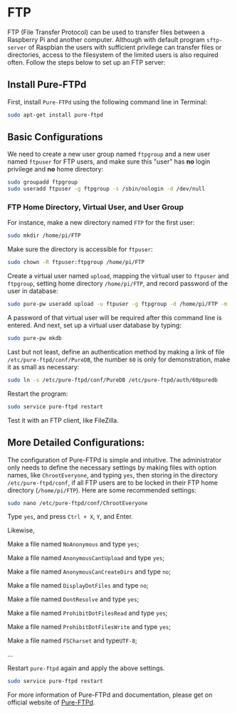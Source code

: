 # FTP

FTP (File Transfer Protocol) can be used to transfer files between a Raspberry Pi and another computer. Although with default program `sftp-server` of Raspbian the users with sufficient privilege can transfer files or directories, access to the filesystem of the limited users is also required often. Follow the steps below to set up an FTP server:

## Install Pure-FTPd

First, install `Pure-FTPd` using the following command line in Terminal:

```bash
sudo apt-get install pure-ftpd
```

## Basic Configurations

We need to create a new user group named `ftpgroup` and a new user named `ftpuser` for FTP users, and make sure this "user" has **no** login privilege and **no** home directory:

```bash
sudo groupadd ftpgroup
sudo useradd ftpuser -g ftpgroup -s /sbin/nologin -d /dev/null
```

### FTP Home Directory, Virtual User, and User Group

For instance, make a new directory named `FTP` for the first user:

```bash
sudo mkdir /home/pi/FTP
```

Make sure the directory is accessible for `ftpuser`:

```bash
sudo chown -R ftpuser:ftpgroup /home/pi/FTP
```

Create a virtual user named `upload`, mapping the virtual user to `ftpuser` and `ftpgroup`, setting home directory `/home/pi/FTP`, and record password of the user in database:

```bash
sudo pure-pw useradd upload -u ftpuser -g ftpgroup -d /home/pi/FTP -m
```

A password of that virtual user will be required after this command line is entered. And next, set up a virtual user database by typing:

```bash
sudo pure-pw mkdb
```

Last but not least, define an authentication method by making a link of file `/etc/pure-ftpd/conf/PureDB`, the number `60` is only for demonstration, make it as small as necessary:

```bash
sudo ln -s /etc/pure-ftpd/conf/PureDB /etc/pure-ftpd/auth/60puredb
```

Restart the program:

```bash
sudo service pure-ftpd restart
```

Test it with an FTP client, like FileZilla.

## More Detailed Configurations:

The configuration of Pure-FTPd is simple and intuitive. The administrator only needs to define the necessary settings by making files with option names, like `ChrootEveryone`, and typing `yes`, then storing in the directory `/etc/pure-ftpd/conf`, if all FTP users are to be locked in their FTP home directory (`/home/pi/FTP`). Here are some recommended settings:

```bash
sudo nano /etc/pure-ftpd/conf/ChrootEveryone
```

Type `yes`, and press `Ctrl + X`, `Y`, and Enter.

Likewise,

Make a file named `NoAnonymous` and type `yes`;

Make a file named `AnonymousCantUpload` and type `yes`;

Make a file named `AnonymousCanCreateDirs` and type `no`;

Make a file named `DisplayDotFiles` and type `no`;

Make a file named `DontResolve` and type `yes`;

Make a file named `ProhibitDotFilesRead` and type `yes`;

Make a file named `ProhibitDotFilesWrite` and type `yes`;

Make a file named `FSCharset` and type`UTF-8`;

...

Restart `pure-ftpd` again and apply the above settings.

```bash
sudo service pure-ftpd restart
```

For more information of Pure-FTPd and documentation, please get on official website of [Pure-FTPd](https://www.pureftpd.org/project/pure-ftpd).
